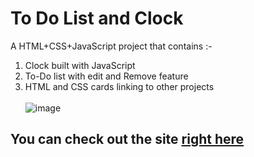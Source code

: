 # To Do List and Clock
A HTML+CSS+JavaScript project that contains :- <br>
1. Clock built with JavaScript <br>
2. To-Do list with edit and Remove feature <br>
3. HTML and CSS cards linking to other projects<br><br>
![image](https://user-images.githubusercontent.com/75354390/114500804-6e790200-9c46-11eb-8f52-644c79dbcd3f.png)


## You can check out the site [right here](https://clockandtodo.netlify.app//)
